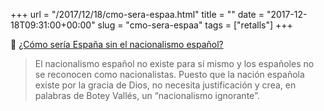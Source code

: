 +++
url = "/2017/12/18/cmo-sera-espaa.html"
title = ""
date = "2017-12-18T09:31:00+00:00"
slug = "cmo-sera-espaa"
tags = ["retalls"]
+++

📎 [¿Cómo sería España sin el nacionalismo español?](https://www.elsaltodiario.com/opinion/jorge-armesto-como-seria-espana-sin-el-nacionalismo-espanol)

> El nacionalismo español no existe para sí mismo y los españoles no se reconocen como nacionalistas. Puesto que la nación española existe por la gracia de Dios, no necesita justificación y crea, en palabras de Botey Vallés, un “nacionalismo ignorante”.

